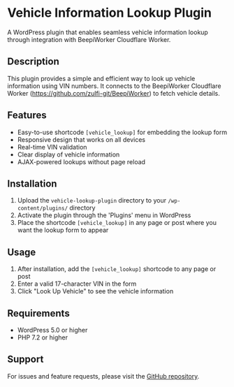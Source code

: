 # Vehicle Information Lookup Plugin

A WordPress plugin that enables seamless vehicle information lookup through integration with BeepiWorker Cloudflare Worker.

## Description

This plugin provides a simple and efficient way to look up vehicle information using VIN numbers. It connects to the BeepiWorker Cloudflare Worker (https://github.com/zulfi-git/BeepiWorker) to fetch vehicle details.

## Features

- Easy-to-use shortcode `[vehicle_lookup]` for embedding the lookup form
- Responsive design that works on all devices
- Real-time VIN validation
- Clear display of vehicle information
- AJAX-powered lookups without page reload

## Installation

1. Upload the `vehicle-lookup-plugin` directory to your `/wp-content/plugins/` directory
2. Activate the plugin through the 'Plugins' menu in WordPress
3. Place the shortcode `[vehicle_lookup]` in any page or post where you want the lookup form to appear

## Usage

1. After installation, add the `[vehicle_lookup]` shortcode to any page or post
2. Enter a valid 17-character VIN in the form
3. Click "Look Up Vehicle" to see the vehicle information

## Requirements

- WordPress 5.0 or higher
- PHP 7.2 or higher

## Support

For issues and feature requests, please visit the [GitHub repository](https://github.com/zulfi-git/BeepiWorker).
